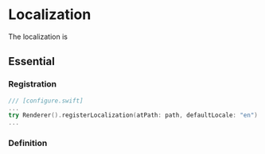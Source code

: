 # Localization

The localization is

## Essential

### Registration

```swift
/// [configure.swift]
...
try Renderer().registerLocalization(atPath: path, defaultLocale: "en")
...
```

### Definition

```swift
```
